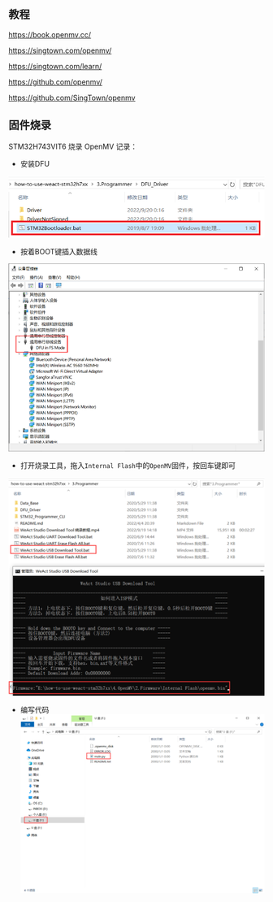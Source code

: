 ## 教程

https://book.openmv.cc/

https://singtown.com/openmv/

https://singtown.com/learn/

https://github.com/openmv/

https://github.com/SingTown/openmv

## 固件烧录

STM32H743VIT6 烧录 OpenMV 记录：

* 安装DFU

![1](5.Images\1.png)

* 按着BOOT键插入数据线

![2](5.Images\2.png)

* 打开烧录工具，拖入`Internal Flash`中的`OpenMV`固件，按回车键即可

![3](5.Images\3.png)

* 编写代码 ![4](5.Images\4.png)